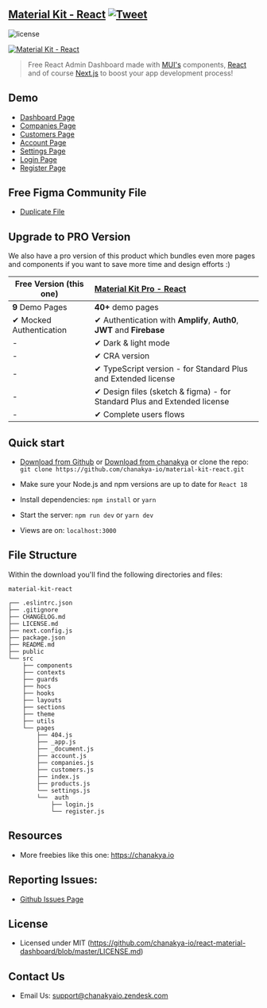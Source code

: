 ## [Material Kit - React](https://material-kit-react.chanakya.io/) [![Tweet](https://img.shields.io/twitter/url/http/shields.io.svg?style=social&logo=twitter)](https://twitter.com/intent/tweet?text=%F0%9F%9A%A8chanakya%20Freebie%20Alert%20-%20An%20awesome%20ready-to-use%20register%20page%20made%20with%20%23material%20%23react%0D%0Ahttps%3A%2F%2Fchanakya.io%20%23createreactapp%20%23chanakya%20%23material%20%23freebie%20%40chanakya-io)

![license](https://img.shields.io/badge/license-MIT-blue.svg)

[![Material Kit - React](https://github.com/chanakya-io/material-kit-react/blob/main/public/assets/thumbnail.png)](https://material-kit-react.chanakya.io/)

> Free React Admin Dashboard made with [MUI's](https://mui.com/?ref=chanakya-io)
> components, [React](https://reactjs.org/?ref=chanakya-io) and of
> course [Next.js](https://github.com/vercel/next.js/?ref=chanakya-io) to boost your app development
> process!

## Demo

- [Dashboard Page](https://material-kit-react.chanakya.io)
- [Companies Page](https://material-kit-react.chanakya.io/companies)
- [Customers Page](https://material-kit-react.chanakya.io/customers)
- [Account Page](https://material-kit-react.chanakya.io/account)
- [Settings Page](https://material-kit-react.chanakya.io/settings)
- [Login Page](https://material-kit-react.chanakya.io/auth/login)
- [Register Page](https://material-kit-react.chanakya.io/auth/register)

## Free Figma Community File

- [Duplicate File](https://www.figma.com/community/file/1039837897183395483/chanakya-Dashboard-Design-Library-Kit)

## Upgrade to PRO Version

We also have a pro version of this product which bundles even more pages and components if you want
to save more time and design efforts :)

| Free Version (this one) | [Material Kit Pro - React](https://mui.com/store/items/chanakya-kit-pro/)  |
|-------------------------|:-------------------------------------------------------------------------|
| **9** Demo Pages        | **40+** demo pages                                                       
| ✔ Mocked Authentication | ✔ Authentication with **Amplify**, **Auth0**, **JWT** and **Firebase**   
| -                       | ✔ Dark & light mode                                                      
| -                       | ✔ CRA version                                                            
| -                       | ✔ TypeScript version - for Standard Plus and Extended license            
| -                       | ✔ Design files (sketch & figma) - for Standard Plus and Extended license 
| -                       | ✔ Complete users flows                                                   

## Quick start

- [Download from Github](https://github.com/chanakya-io/material-kit-react/archive/master.zip)
  or [Download from chanakya](https://chanakya.io/products/material-kit-react) or clone the
  repo: `git clone https://github.com/chanakya-io/material-kit-react.git`

- Make sure your Node.js and npm versions are up to date for `React 18`

- Install dependencies: `npm install` or `yarn`

- Start the server: `npm run dev` or `yarn dev`

- Views are on: `localhost:3000`

## File Structure

Within the download you'll find the following directories and files:

```
material-kit-react

┌── .eslintrc.json
├── .gitignore
├── CHANGELOG.md
├── LICENSE.md
├── next.config.js
├── package.json
├── README.md
├── public
└── src
	├── components
	├── contexts
	├── guards
	├── hocs
	├── hooks
	├── layouts
	├── sections
	├── theme
	├── utils
	└── pages
		├── 404.js
		├── _app.js
		├── _document.js
		├── account.js
		├── companies.js
		├── customers.js
		├── index.js
		├── products.js
		└── settings.js
		└──  auth
			├── login.js
			└── register.js
```

## Resources

- More freebies like this one: <https://chanakya.io>

## Reporting Issues:

- [Github Issues Page](https://github.com/chanakya-io/react-material-dashboard/issues?ref=chanakya-io)

## License

- Licensed under MIT (https://github.com/chanakya-io/react-material-dashboard/blob/master/LICENSE.md)

## Contact Us

- Email Us: support@chanakyaio.zendesk.com
